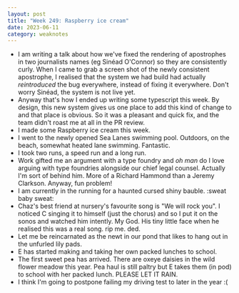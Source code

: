 ```yaml
---
layout: post
title: "Week 249: Raspberry ice cream"
date: 2023-06-11
category: weaknotes
---
```

* I am writing a talk about how we've fixed the rendering of apostrophes in two journalists names (eg Sinéad O'Connor) so they are consistently curly. When I came to grab a screen shot of the newly consistent apostrophe, I realised that the system we had build had actually _reintroduced_ the bug everywhere, instead of fixing it everywhere. Don't worry Sinéad, the system is not live yet.
* Anyway that's how I ended up writing some typescript this week. By design, this new system gives us one place to add this kind of change to and that place is obvious. So it was a pleasant and quick fix, and the team didn't roast me at all in the PR review.
* I made some Raspberry ice cream this week.
* I went to the newly opened Sea Lanes swimming pool. Outdoors, on the beach, somewhat heated lane swimming. Fantastic.
* I took two runs, a speed run and a long run.
* Work gifted me an argument with a type foundry and _oh man_ do I love arguing with type foundries alongside our chief legal counsel. Actually I'm sort of behind him. More of a Richard Hammond than a Jeremy Clarkson. Anyway, fun problem!
* I am currently in the running for a haunted cursed shiny bauble. :sweat baby sweat:
* Chaz's best friend at nursery's favourite song is "We will rock you". I noticed C singing it to himself (just the chorus) and so I put it on the sonos and watched him intently. My God. His tiny little face when he realised this was a real song. rip me. ded.
* Let me be reincarnated as the newt in our pond that likes to hang out in the unfurled lily pads.
* E has started making and taking her own packed lunches to school.
* The first sweet pea has arrived. There are oxeye daisies in the wild flower meadow this year. Pea haul is still paltry but E takes them (in pod) to school with her packed lunch. PLEASE LET IT RAIN.
* I think I'm going to postpone failing my driving test to later in the year :(
